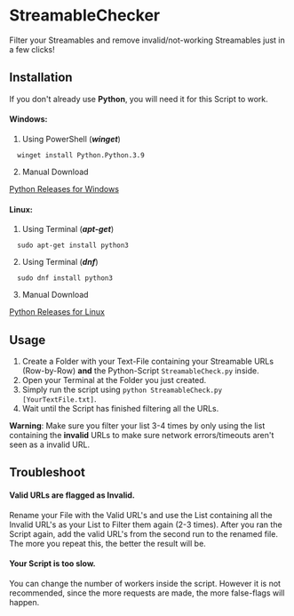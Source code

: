 # StreamableChecker

Filter your Streamables and remove invalid/not-working Streamables just in a few clicks!

## Installation
If you don't already use **Python**, you will need it for this Script to work.

#### **Windows:**
1. Using PowerShell (**_winget_**)
```console
  winget install Python.Python.3.9 
```
2. Manual Download

[Python Releases for Windows](https://www.python.org/downloads/windows/)


#### **Linux:**

1. Using Terminal (**_apt-get_**) 
```console
  sudo apt-get install python3
```
2. Using Terminal (**_dnf_**) 
```console
  sudo dnf install python3
```
3. Manual Download

[Python Releases for Linux](https://www.python.org/downloads/source/)

## Usage
1. Create a Folder with your Text-File containing your Streamable URLs (Row-by-Row) **and** the Python-Script `StreamableCheck.py` inside.
2. Open your Terminal at the Folder you just created.
3. Simply run the script using `python StreamableCheck.py [YourTextFile.txt]`.
4. Wait until the Script has finished filtering all the URLs.

**Warning**: Make sure you filter your list 3-4 times by only using the list containing the **invalid** URLs to make sure network errors/timeouts aren't seen as a invalid URL. 

## Troubleshoot

#### Valid URLs are flagged as Invalid.
Rename your File with the Valid URL's and use the List containing all the Invalid URL's as your List to Filter them again (2-3 times). After you ran the Script again, add the valid URL's from the second run to the renamed file. The more you repeat this, the better the result will be.

#### Your Script is too slow.
You can change the number of workers inside the script. However it is not recommended, since the more requests are made, the more false-flags will happen.
